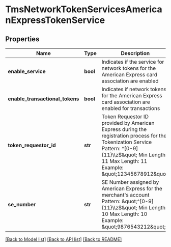 # TmsNetworkTokenServicesAmericanExpressTokenService

## Properties
Name | Type | Description | Notes
------------ | ------------- | ------------- | -------------
**enable_service** | **bool** | Indicates if the service for network tokens for the American Express card association are enabled | [optional] 
**enable_transactional_tokens** | **bool** | Indicates if network tokens for the American Express card association are enabled for transactions | [optional] 
**token_requestor_id** | **str** | Token Requestor ID provided by American Express during the registration process for the Tokenization Service  Pattern: ^[0-9]{11}\\\\z$\&quot; Min Length: 11 Max Length: 11 Example: \&quot;12345678912\&quot;  | [optional] 
**se_number** | **str** | SE Number assigned by American Express for the merchant&#39;s account  Pattern: \&quot;^[0-9]{11}\\\\z$\&quot; Min Length: 10 Max Length: 10 Example: \&quot;9876543212\&quot;  | [optional] 

[[Back to Model list]](../README.md#documentation-for-models) [[Back to API list]](../README.md#documentation-for-api-endpoints) [[Back to README]](../README.md)


